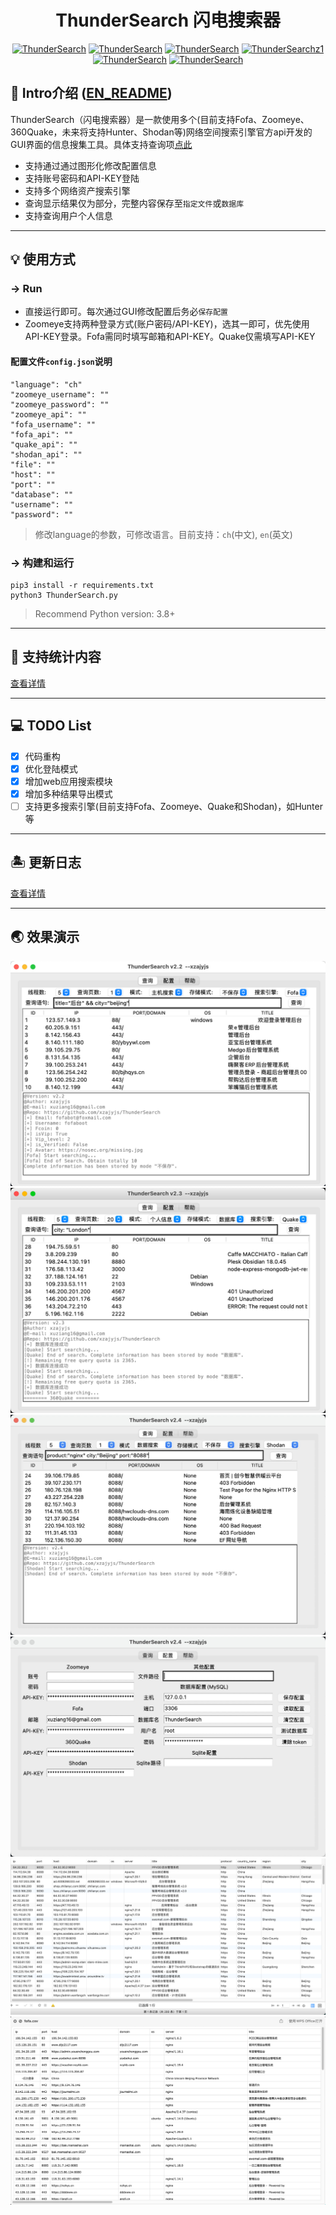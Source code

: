 # <h1 align="center" >ThunderSearch 闪电搜索器</h1>
<p align="center">
    <a href="https://github.com/xzajyjs/ThunderSearch"><img alt="ThunderSearch" src="https://img.shields.io/github/stars/xzajyjs/ThunderSearch.svg"></a>
    <a href="https://github.com/xzajyjs/ThunderSearch/releases"><img alt="ThunderSearch" src="https://img.shields.io/github/release/xzajyjs/ThunderSearch.svg"></a>
    <a href="https://github.com/xzajyjs/ThunderSearch/issues"><img alt="ThunderSearch" src="https://img.shields.io/github/issues/xzajyjs/ThunderSearch"></a>
    <a href="https://github.com/xzajyjs/ThunderSearch"><img alt="ThunderSearchz1" src="https://img.shields.io/badge/python-3.8+-blue"></a>
    <a href="https://github.com/xzajyjs/ThunderSearch"><img alt="ThunderSearch" src="https://img.shields.io/github/followers/xzajyjs?color=red&label=Followers"></a>
    <a href="https://github.com/xzajyjs/ThunderSearch"><img alt="ThunderSearch" src="https://img.shields.io/badge/ThunderSearch-green"></a>
</p>

## 🎸 Intro介绍 ([EN_README](README_EN.md))
ThunderSearch（闪电搜索器）是一款使用多个(目前支持Fofa、Zoomeye、360Quake，未来将支持Hunter、Shodan等)网络空间搜索引擎官方api开发的GUI界面的信息搜集工具。具体支持查询项[点此](Intro/Statistics.md)

- 支持通过通过图形化修改配置信息
- 支持账号密码和API-KEY登陆
- 支持多个网络资产搜索引擎
- 查询显示结果仅为部分，完整内容保存至`指定文件`或`数据库`
- 支持查询用户个人信息

---
## 💡 使用方式
### -> Run  
- 直接运行即可。每次通过GUI修改配置后务必`保存配置`
- Zoomeye支持两种登录方式(账户密码/API-KEY)，选其一即可，优先使用API-KEY登录。Fofa需同时填写邮箱和API-KEY。Quake仅需填写API-KEY

#### 配置文件`config.json`说明
```
"language": "ch"
"zoomeye_username": ""
"zoomeye_password": ""
"zoomeye_api": ""
"fofa_username": ""
"fofa_api": ""
"quake_api": ""
"shodan_api": ""
"file": ""
"host": ""
"port": ""
"database": ""
"username": ""
"password": ""
```

> 修改language的参数，可修改语言。目前支持：`ch`(中文), `en`(英文)

### -> 构建和运行
```
pip3 install -r requirements.txt
python3 ThunderSearch.py
```
> Recommend Python version: 3.8+
---
## 📡 支持统计内容

[查看详情](Intro/Statistics.md)

---
## 💻 TODO List
- [x] 代码重构
- [x] 优化登陆模式
- [x] 增加web应用搜索模块
- [x] 增加多种结果导出模式
- [ ] 支持更多搜索引擎(目前支持Fofa、Zoomeye、Quake和Shodan)，如Hunter等
---
## 🏝 更新日志

[查看详情](Intro/Update.md)

---
## 🌏 效果演示
![](pic/fofa.png) 
![](pic/quake.png) 
![](pic/shodan.jpg)
![](pic/config.jpg)  
![](pic/mysql.png)  
![](pic/csv.png)